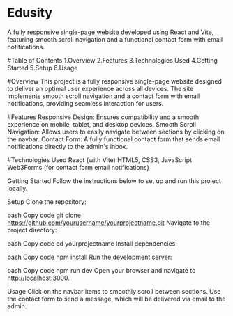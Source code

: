# Edusity  

A fully responsive single-page website developed using React and Vite, featuring smooth scroll navigation and a functional contact form with email notifications.

#Table of Contents
1.Overview
2.Features
3.Technologies Used
4.Getting Started
5.Setup
6.Usage

#Overview
This project is a fully responsive single-page website designed to deliver an optimal user experience across all devices. The site implements smooth scroll navigation and a contact form with email notifications, providing seamless interaction for users.

#Features
Responsive Design: Ensures compatibility and a smooth experience on mobile, tablet, and desktop devices.
Smooth Scroll Navigation: Allows users to easily navigate between sections by clicking on the navbar.
Contact Form: A fully functional contact form that sends email notifications directly to the admin's inbox.

#Technologies Used
React (with Vite)
HTML5, CSS3, JavaScript
Web3Forms (for contact form email notifications)

Getting Started
Follow the instructions below to set up and run this project locally.

Setup
Clone the repository:

bash
Copy code
git clone https://github.com/yourusername/yourprojectname.git
Navigate to the project directory:

bash
Copy code
cd yourprojectname
Install dependencies:

bash
Copy code
npm install
Run the development server:

bash
Copy code
npm run dev
Open your browser and navigate to http://localhost:3000.

Usage
Click on the navbar items to smoothly scroll between sections.
Use the contact form to send a message, which will be delivered via email to the admin.
